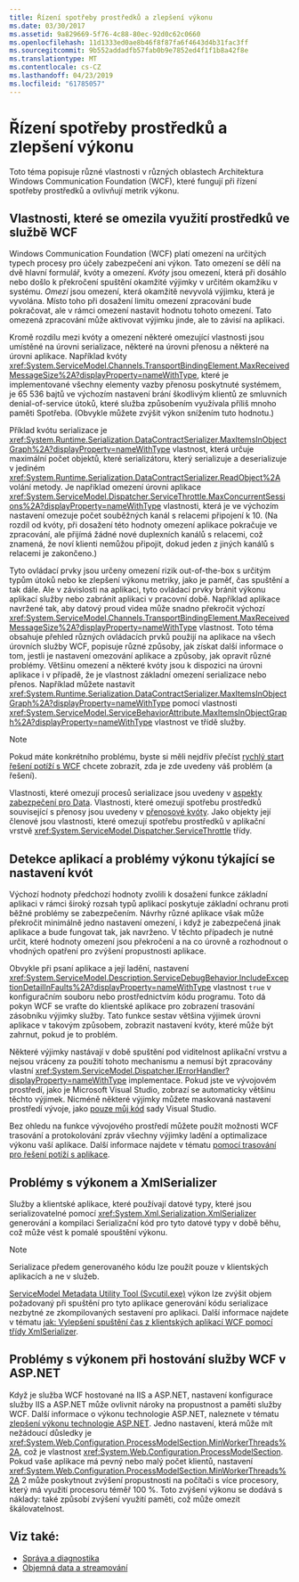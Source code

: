 ```yaml
---
title: Řízení spotřeby prostředků a zlepšení výkonu
ms.date: 03/30/2017
ms.assetid: 9a829669-5f76-4c88-80ec-92d0c62c0660
ms.openlocfilehash: 11d1333ed0ae8b46f8f87fa6f4643d4b31fac3ff
ms.sourcegitcommit: 9b552addadfb57fab0b9e7852ed4f1f1b8a42f8e
ms.translationtype: MT
ms.contentlocale: cs-CZ
ms.lasthandoff: 04/23/2019
ms.locfileid: "61785057"
---
```

# <a name="controlling-resource-consumption-and-improving-performance"></a>Řízení spotřeby prostředků a zlepšení výkonu
Toto téma popisuje různé vlastnosti v různých oblastech Architektura Windows Communication Foundation (WCF), které fungují při řízení spotřeby prostředků a ovlivňují metrik výkonu.

## <a name="properties-that-constrain-resource-consumption-in-wcf"></a>Vlastnosti, které se omezila využití prostředků ve službě WCF
 Windows Communication Foundation (WCF) platí omezení na určitých typech procesy pro účely zabezpečení ani výkon. Tato omezení se dělí na dvě hlavní formulář, kvóty a omezení. *Kvóty* jsou omezení, která při dosáhlo nebo došlo k překročení spuštění okamžité výjimky v určitém okamžiku v systému. *Omezí* jsou omezení, která okamžitě nevyvolá výjimku, která je vyvolána. Místo toho při dosažení limitu omezení zpracování bude pokračovat, ale v rámci omezení nastavit hodnotu tohoto omezení. Tato omezená zpracování může aktivovat výjimku jinde, ale to závisí na aplikaci.

 Kromě rozdílu mezi kvóty a omezení některé omezující vlastnosti jsou umístěné na úrovni serializace, některé na úrovni přenosu a některé na úrovni aplikace. Například kvóty <xref:System.ServiceModel.Channels.TransportBindingElement.MaxReceivedMessageSize%2A?displayProperty=nameWithType>, které je implementované všechny elementy vazby přenosu poskytnuté systémem, je 65 536 bajtů ve výchozím nastavení brání škodlivým klientů ze smluvních denial-of-service útoků, které služba způsobením využívala příliš mnoho paměti Spotřeba. (Obvykle můžete zvýšit výkon snížením tuto hodnotu.)

 Příklad kvótu serializace je <xref:System.Runtime.Serialization.DataContractSerializer.MaxItemsInObjectGraph%2A?displayProperty=nameWithType> vlastnost, která určuje maximální počet objektů, které serializátoru, který serializuje a deserializuje v jediném <xref:System.Runtime.Serialization.DataContractSerializer.ReadObject%2A> volání metody. Je například omezení úrovni aplikace <xref:System.ServiceModel.Dispatcher.ServiceThrottle.MaxConcurrentSessions%2A?displayProperty=nameWithType> vlastnosti, která je ve výchozím nastavení omezuje počet souběžných kanál s relacemi připojení k 10. (Na rozdíl od kvóty, při dosažení této hodnoty omezení aplikace pokračuje ve zpracování, ale přijímá žádné nové duplexních kanálů s relacemi, což znamená, že noví klienti nemůžou připojit, dokud jeden z jiných kanálů s relacemi je zakončeno.)

 Tyto ovládací prvky jsou určeny omezení rizik out-of-the-box s určitým typům útoků nebo ke zlepšení výkonu metriky, jako je paměť, čas spuštění a tak dále. Ale v závislosti na aplikaci, tyto ovládací prvky bránit výkonu aplikací služby nebo zabránit aplikaci v pracovní době. Například aplikace navržené tak, aby datový proud videa může snadno překročit výchozí <xref:System.ServiceModel.Channels.TransportBindingElement.MaxReceivedMessageSize%2A?displayProperty=nameWithType> vlastnost. Toto téma obsahuje přehled různých ovládacích prvků použijí na aplikace na všech úrovních služby WCF, popisuje různé způsoby, jak získat další informace o tom, jestli je nastavení omezování aplikace a způsoby, jak opravit různé problémy. Většinu omezení a některé kvóty jsou k dispozici na úrovni aplikace i v případě, že je vlastnost základní omezení serializace nebo přenos. Například můžete nastavit <xref:System.Runtime.Serialization.DataContractSerializer.MaxItemsInObjectGraph%2A?displayProperty=nameWithType> pomocí vlastnosti <xref:System.ServiceModel.ServiceBehaviorAttribute.MaxItemsInObjectGraph%2A?displayProperty=nameWithType> vlastnost ve třídě služby.

> [!NOTE]
> Pokud máte konkrétního problému, byste si měli nejdřív přečíst [rychlý start řešení potíží s WCF](../../../docs/framework/wcf/wcf-troubleshooting-quickstart.md) chcete zobrazit, zda je zde uvedeny váš problém (a řešení).

 Vlastnosti, které omezují procesů serializace jsou uvedeny v [aspekty zabezpečení pro Data](../../../docs/framework/wcf/feature-details/security-considerations-for-data.md). Vlastnosti, které omezují spotřebu prostředků související s přenosy jsou uvedeny v [přenosové kvóty](../../../docs/framework/wcf/feature-details/transport-quotas.md). Jako objekty její členové jsou vlastnosti, které omezují spotřebu prostředků v aplikační vrstvě <xref:System.ServiceModel.Dispatcher.ServiceThrottle> třídy.

## <a name="detecting-application-and-performance-issues-related-to-quota-settings"></a>Detekce aplikací a problémy výkonu týkající se nastavení kvót
 Výchozí hodnoty předchozí hodnoty zvolili k dosažení funkce základní aplikaci v rámci široký rozsah typů aplikací poskytuje základní ochranu proti běžné problémy se zabezpečením. Návrhy různé aplikace však může překročit minimálně jedno nastavení omezení, i když je zabezpečená jinak aplikace a bude fungovat tak, jak navrženo. V těchto případech je nutné určit, které hodnoty omezení jsou překročení a na co úrovně a rozhodnout o vhodných opatření pro zvýšení propustnosti aplikace.

 Obvykle při psaní aplikace a její ladění, nastavení <xref:System.ServiceModel.Description.ServiceDebugBehavior.IncludeExceptionDetailInFaults%2A?displayProperty=nameWithType> vlastnost `true` v konfiguračním souboru nebo prostřednictvím kódu programu. Toto dá pokyn WCF se vraťte do klientské aplikace pro zobrazení trasování zásobníku výjimky služby. Tato funkce sestav většina výjimek úrovni aplikace v takovým způsobem, zobrazit nastavení kvóty, které může být zahrnut, pokud je to problém.

 Některé výjimky nastávají v době spuštění pod viditelnost aplikační vrstvu a nejsou vráceny za použití tohoto mechanismu a nemusí být zpracovány vlastní <xref:System.ServiceModel.Dispatcher.IErrorHandler?displayProperty=nameWithType> implementace. Pokud jste ve vývojovém prostředí, jako je Microsoft Visual Studio, zobrazí se automaticky většinu těchto výjimek. Nicméně některé výjimky můžete maskovaná nastavení prostředí vývoje, jako [pouze můj kód](/visualstudio/debugger/just-my-code) sady Visual Studio.

 Bez ohledu na funkce vývojového prostředí můžete použít možnosti WCF trasování a protokolování zpráv všechny výjimky ladění a optimalizace výkonu vaší aplikace. Další informace najdete v tématu [pomocí trasování pro řešení potíží s aplikace](../../../docs/framework/wcf/diagnostics/tracing/using-tracing-to-troubleshoot-your-application.md).

## <a name="performance-issues-and-xmlserializer"></a>Problémy s výkonem a XmlSerializer
 Služby a klientské aplikace, které používají datové typy, které jsou serializovatelné pomocí <xref:System.Xml.Serialization.XmlSerializer> generování a kompilaci Serializační kód pro tyto datové typy v době běhu, což může vést k pomalé spouštění výkonu.

> [!NOTE]
> Serializace předem generovaného kódu lze použít pouze v klientských aplikacích a ne v služeb.

 [ServiceModel Metadata Utility Tool (Svcutil.exe)](../../../docs/framework/wcf/servicemodel-metadata-utility-tool-svcutil-exe.md) výkon lze zvýšit objem požadovaný při spuštění pro tyto aplikace generování kódu serializace nezbytné ze zkompilovaných sestavení pro aplikaci. Další informace najdete v tématu [jak: Vylepšení spuštění čas z klientských aplikací WCF pomocí třídy XmlSerializer](../../../docs/framework/wcf/feature-details/startup-time-of-wcf-client-applications-using-the-xmlserializer.md).

## <a name="performance-issues-when-hosting-wcf-services-under-aspnet"></a>Problémy s výkonem při hostování služby WCF v ASP.NET
 Když je služba WCF hostované na IIS a ASP.NET, nastavení konfigurace služby IIS a ASP.NET může ovlivnit nároky na propustnost a paměti služby WCF.  Další informace o výkonu technologie ASP.NET, naleznete v tématu [zlepšení výkonu technologie ASP.NET](https://go.microsoft.com/fwlink/?LinkId=186462).  Jedno nastavení, která může mít nežádoucí důsledky je <xref:System.Web.Configuration.ProcessModelSection.MinWorkerThreads%2A>, což je vlastnost <xref:System.Web.Configuration.ProcessModelSection>. Pokud vaše aplikace má pevný nebo malý počet klientů, nastavení <xref:System.Web.Configuration.ProcessModelSection.MinWorkerThreads%2A> 2 může poskytnout zvýšení propustnosti na počítači s více procesory, který má využití procesoru téměř 100 %. Toto zvýšení výkonu se dodává s náklady: také způsobí zvýšení využití paměti, což může omezit škálovatelnost.

## <a name="see-also"></a>Viz také:

- [Správa a diagnostika](../../../docs/framework/wcf/diagnostics/index.md)
- [Objemná data a streamování](../../../docs/framework/wcf/feature-details/large-data-and-streaming.md)
